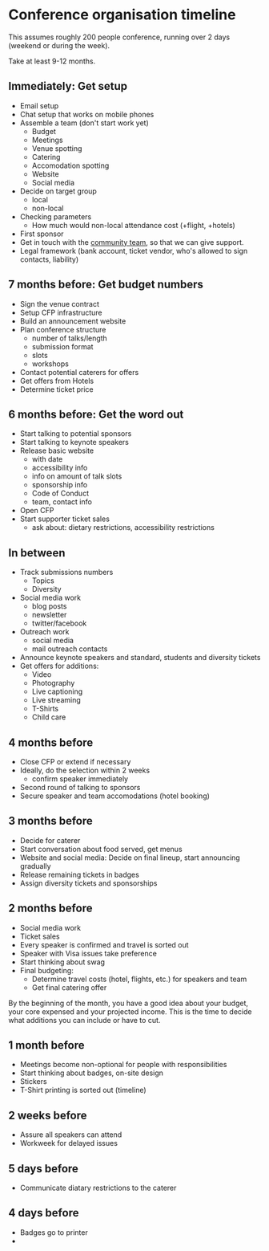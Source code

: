 # Conference organisation timeline

This assumes roughly 200 people conference, running over 2 days (weekend or during the week).

Take at least 9-12 months.

## Immediately: Get setup

* Email setup
* Chat setup that works on mobile phones
* Assemble a team (don't start work yet)
  - Budget
  - Meetings
  - Venue spotting
  - Catering
  - Accomodation spotting
  - Website
  - Social media
* Decide on target group
  - local
  - non-local
* Checking parameters
  - How much would non-local attendance cost (+flight, +hotels)
* First sponsor
* Get in touch with the [community team](mailto:community@rust-lang.org), so that we can give support.
* Legal framework (bank account, ticket vendor, who's allowed to sign contacts, liability)

## 7 months before: Get budget numbers

* Sign the venue contract
* Setup CFP infrastructure
* Build an announcement website
* Plan conference structure
  - number of talks/length
  - submission format
  - slots
  - workshops
* Contact potential caterers for offers
* Get offers from Hotels
* Determine ticket price

## 6 months before: Get the word out

* Start talking to potential sponsors
* Start talking to keynote speakers
* Release basic website
  - with date
  - accessibility info
  - info on amount of talk slots
  - sponsorship info
  - Code of Conduct
  - team, contact info
* Open CFP
* Start supporter ticket sales
  - ask about: dietary restrictions, accessibility restrictions

## In between

* Track submissions numbers
  - Topics
  - Diversity
* Social media work
  - blog posts
  - newsletter
  - twitter/facebook
* Outreach work
  - social media
  - mail outreach contacts
* Announce keynote speakers and standard, students and diversity tickets
* Get offers for additions:
  - Video
  - Photography
  - Live captioning
  - Live streaming
  - T-Shirts
  - Child care

## 4 months before

* Close CFP or extend if necessary
* Ideally, do the selection within 2 weeks
  - confirm speaker immediately
* Second round of talking to sponsors
* Secure speaker and team accomodations (hotel booking)

## 3 months before

* Decide for caterer
* Start conversation about food served, get menus
* Website and social media: Decide on final lineup, start announcing gradually
* Release remaining tickets in badges
* Assign diversity tickets and sponsorships

## 2 months before

* Social media work
* Ticket sales
* Every speaker is confirmed and travel is sorted out
* Speaker with Visa issues take preference
* Start thinking about swag
* Final budgeting:
  - Determine travel costs (hotel, flights, etc.) for speakers and team
  - Get final catering offer

By the beginning of the month, you have a good idea about your budget, your core
expensed and your projected income. This is the time to decide what additions
you can include or have to cut.

## 1 month before

* Meetings become non-optional for people with responsibilities
* Start thinking about badges, on-site design
* Stickers
* T-Shirt printing is sorted out (timeline)

## 2 weeks before

* Assure all speakers can attend
* Workweek for delayed issues

## 5 days before

* Communicate diatary restrictions to the caterer

## 4 days before

* Badges go to printer
*
